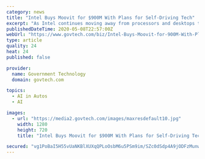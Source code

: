 ```yaml
---
category: news
title: "Intel Buys Moovit for $900M With Plans for Self-Driving Tech"
excerpt: "As Intel continues moving away from processors and desktops toward emerging technologies, its purchase of the Israeli mobility-as-a-service company signals a long-term interest in mobility data and self-driving cars."
publishedDateTime: 2020-05-08T22:57:00Z
webUrl: "https://www.govtech.com/biz/Intel-Buys-Moovit-for-900M-With-Plans-for-Self-Driving-Tech.html"
type: article
quality: 24
heat: 24
published: false

provider:
  name: Government Technology
  domain: govtech.com

topics:
  - AI in Autos
  - AI

images:
  - url: "https://media2.govtech.com/images/maxresdefault10.jpg"
    width: 1280
    height: 720
    title: "Intel Buys Moovit for $900M With Plans for Self-Driving Tech"

secured: "vg1PoBaI5H55vUaNKBlXUXqQPLoOsbM6u5PSm9im/SZc0dSdp4A9jODFzMunwDioqBDTbqwmXCqD3+lf4dQwxDxiQRHVMSslOGYM6lbiodRoy0tmf57F54ysQw0/XaFqd/Xvte6JeQEk6hHjng4Xk0yVirg9eHhp+BfjDObVlVkBBg1vDkazv0Q4+mpIzFbDcBwc2P8XOttkRFm3vyLs0QQhPG0X4iR5NUNwszXeU43uL3ngAq85JizxbEvTk5blrdIyklBZTFsvXC51vviKYWUIhvM+f2LGHmThd3PRGNEqU7tOiDyFKidF3QwoFiCV2S/UZFsi0wLw6OVnCcHSkV729Lu0+blAn9BHt/a8T2utgvSP8g5s2bSBdbhj94lJ1qK7XOLz3yBin0Lj7z+gtUJwjeLdjOBxGoxDFZp/5c7tf2+y7g6t/n6l7A3mTX6/QXIwnShw9bHIOeKcaguKnec4+A0qM5SgV7pM3NMz+co=;wOOlN0/gGw9TWZ5IjfQGYw=="
---
```


